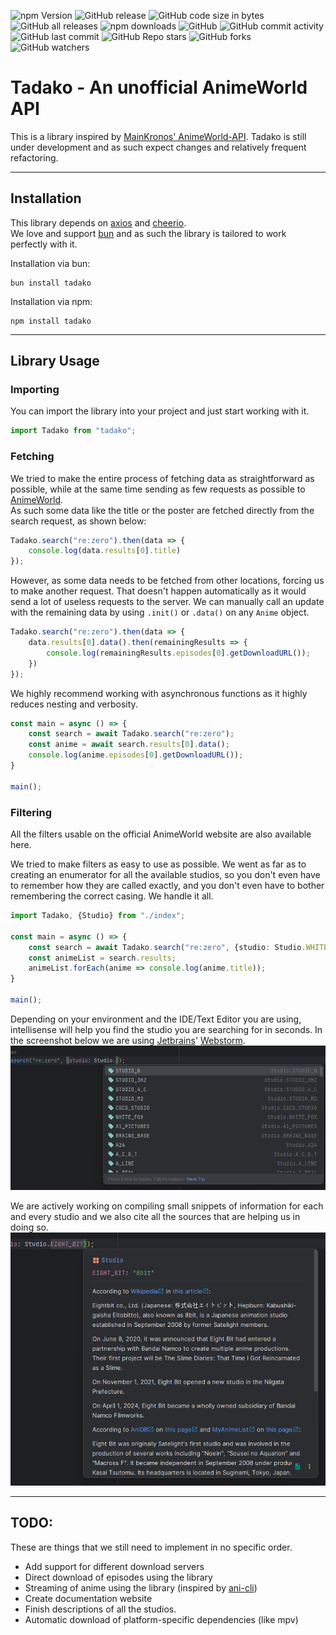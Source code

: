 ![npm Version](https://img.shields.io/badge/npm-v11.0.0-informational?style=for-the-badge&logo=npm)
![GitHub release ](https://img.shields.io/github/v/release/elpideus/tadako?include_prereleases&style=for-the-badge&logo=github)
![GitHub code size in bytes](https://img.shields.io/github/languages/code-size/elpideus/tadako?style=for-the-badge&logo=github)
![GitHub all releases](https://img.shields.io/github/downloads/elpideus/tadako/total?style=for-the-badge&logo=github)
![npm downloads](https://img.shields.io/npm/dt/tadako?style=for-the-badge&logo=npm)
![GitHub](https://img.shields.io/github/license/elpideus/tadako?style=for-the-badge)
![GitHub commit activity](https://img.shields.io/github/commit-activity/y/elpideus/tadako?style=for-the-badge&label=Updates%20Frequency)
![GitHub last commit](https://img.shields.io/github/last-commit/elpideus/tadako?style=for-the-badge&label=Updated)
![GitHub Repo stars](https://img.shields.io/github/stars/elpideus/tadako?label=Stars&style=for-the-badge&logo=github)
![GitHub forks](https://img.shields.io/github/forks/elpideus/tadako?label=Forks&style=for-the-badge&logo=github)
![GitHub watchers](https://img.shields.io/github/watchers/elpideus/tadako?label=Watchers&style=for-the-badge&logo=github)

# Tadako - An unofficial AnimeWorld API

This is a library inspired by [MainKronos' AnimeWorld-API](https://github.com/MainKronos/AnimeWorld-API).
Tadako is still under development and as such expect changes and relatively frequent refactoring.

---

## Installation
This library depends on [axios](https://github.com/axios/axios) and [cheerio](https://github.com/cheeriojs/cheerio).\
We love and support [bun](https://bun.sh/) and as such the library is tailored to work perfectly with it.

Installation via bun:
```shell script
bun install tadako
```

Installation via npm:
```shell script
npm install tadako
```

---

## Library Usage

### Importing
You can import the library into your project and just start working with it.

```typescript
import Tadako from "tadako";
```

### Fetching
We tried to make the entire process of fetching data as straightforward as possible, while at the 
same time sending as few requests as possible to [AnimeWorld](https://animeworld.so).\
As such some data like the title or the poster are fetched directly from the search request, as shown below:

```typescript
Tadako.search("re:zero").then(data => {
    console.log(data.results[0].title)
});
```

However, as some data needs to be fetched from other locations, forcing us to make another request. That doesn't happen
automatically as it would send a lot of useless requests to the server. We can manually call an update with the
remaining data by using `.init()` or `.data()` on any `Anime` object. 

```typescript
Tadako.search("re:zero").then(data => {
    data.results[0].data().then(remainingResults => {
        console.log(remainingResults.episodes[0].getDownloadURL());
    })
});
```

We highly recommend working with asynchronous functions as it highly reduces nesting and verbosity.

```typescript
const main = async () => {
    const search = await Tadako.search("re:zero");
    const anime = await search.results[0].data();
    console.log(anime.episodes[0].getDownloadURL());
}

main();
```

### Filtering

All the filters usable on the official AnimeWorld website are also available here.

We tried to make filters as easy to use as possible. We went as far as to creating an
enumerator for all the available studios, so you don't even have to remember how they are called exactly, and you don't
even have to bother remembering the correct casing. We handle it all.

```typescript
import Tadako, {Studio} from "./index";

const main = async () => {
    const search = await Tadako.search("re:zero", {studio: Studio.WHITE_FOX});
    const animeList = search.results;
    animeList.forEach(anime => console.log(anime.title));
}

main();
```

Depending on your environment and the IDE/Text Editor you are using, intellisense will help you find the studio you are
searching for in seconds. In the screenshot below we are using [Jetbrains](https://www.jetbrains.com/)' 
[Webstorm](https://www.jetbrains.com/webstorm/).
![./assets/img/studio_intellisense_screenshot.png](assets/img/studio_intellisense_screenshot.png)

We are actively working on compiling small snippets of information for each and every studio and we also cite all the
sources that are helping us in doing so.
![studio_intellisense_jsdoc_description_screenshot.png](assets/img/studio_intellisense_jsdoc_description_screenshot.png)

---

## TODO:

These are things that we still need to implement in no specific order.

- Add support for different download servers
- Direct download of episodes using the library
- Streaming of anime using the library (inspired by [ani-cli](https://github.com/pystardust/ani-cli))
- Create documentation website
- Finish descriptions of all the studios.
- Automatic download of platform-specific dependencies (like mpv)